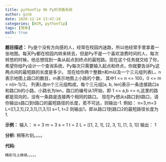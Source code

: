 ```yaml
---
title: pythonTip 96 Py的寻路系统
author: gznb
date: 2020-12-14 13:47:24
categories: [ACM, pythonTip]
tags: [简单]
math: true
---
```


**题目描述：**
Py是个没有方向感的人，经常在校园内迷路，所以他经常手里拿着一张地图。每天Py都在校园内转来转去，但是Py不是一个喜欢浪费时间的人，每次转悠的时候，他总想找到一条从起点到终点的最短路。现在这个任务就交给了你，希望你给Py设计一个查询系统，Py每次只需要输入起点和终点，你就要告诉Py这两点间的最短路的长度是多少。
现在给你两个整数n和m以及一个三元组列表L，n表示地图上路口的数目，m表示地图上小路的个数，
其中1 <= n <= 100，0 <= m < n(n-1)/2。
列表L由m个三元组构成，每个三元组[a, b, len]表示一条连接路口a和路口b的小路，小路长为len，路口的编号从1开始，即 1 <= a,b <= n,这里的路都是双向的，没有一条路是连接两个相同的路口。
现在Py想从s路口到t路口，请你输出s路口到t路口的最短路径的长度，若不可达，则输出-1.
例如：
n=3,m=3
L=[[1,2,1],[2,3,1],[1,3,1]]
s=1, t=2
则输出1，即从路口1到路口2的最短路径长度为1.

**示例：**
输入：
n = 3
m = 3
s = 1
t = 2
L = [[1, 2, 1], [2, 3, 1], [1, 3, 1]]
输出：
1


**分析:**
稍等片刻。。。。

**代码:**
```python
精彩马上继续。。。。。
```
